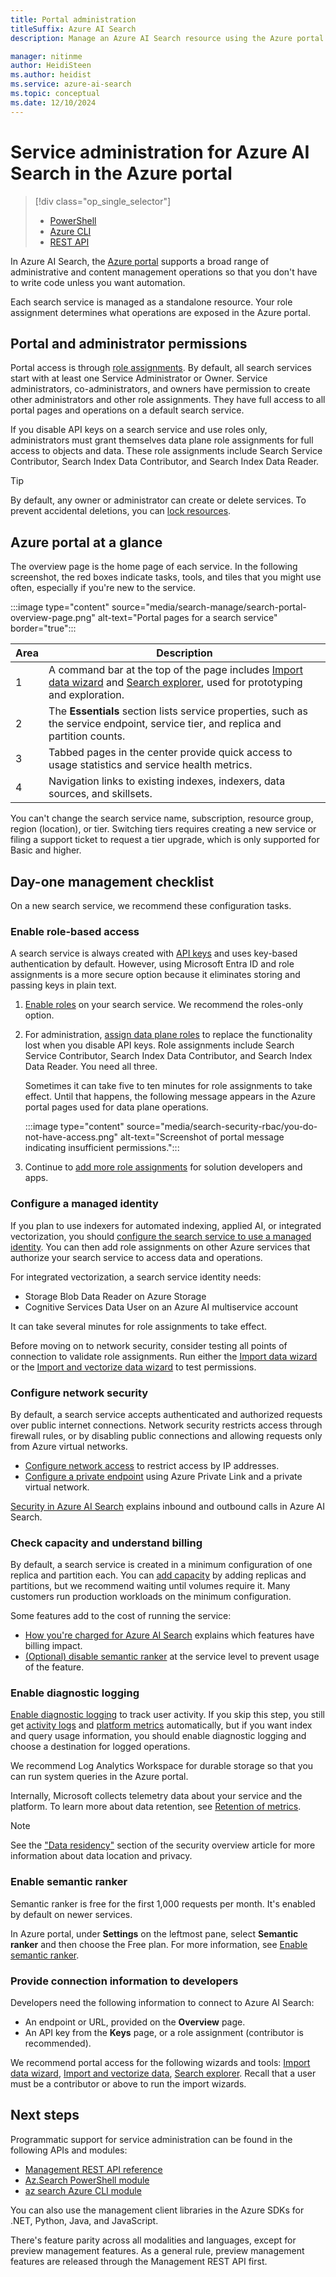 ```yaml
---
title: Portal administration
titleSuffix: Azure AI Search
description: Manage an Azure AI Search resource using the Azure portal.

manager: nitinme
author: HeidiSteen
ms.author: heidist
ms.service: azure-ai-search
ms.topic: conceptual
ms.date: 12/10/2024
---
```


# Service administration for Azure AI Search in the Azure portal

> [!div class="op_single_selector"]
>
> + [PowerShell](search-manage-powershell.md)
> + [Azure CLI](search-manage-azure-cli.md)
> + [REST API](search-manage-rest.md)

In Azure AI Search, the [Azure portal](https://portal.azure.com) supports a broad range of administrative and content management operations so that you don't have to write code unless you want automation. 

Each search service is managed as a standalone resource. Your role assignment determines what operations are exposed in the Azure portal.

## Portal and administrator permissions

Portal access is through [role assignments](search-security-rbac.md). By default, all search services start with at least one Service Administrator or Owner. Service administrators, co-administrators, and owners have permission to create other administrators and other role assignments. They have full access to all portal pages and operations on a default search service.

If you disable API keys on a search service and use roles only, administrators must grant themselves data plane role assignments for full access to objects and data. These role assignments include Search Service Contributor, Search Index Data Contributor, and Search Index Data Reader.

> [!TIP]
> By default, any owner or administrator can create or delete services. To prevent accidental deletions, you can [lock resources](/azure/azure-resource-manager/management/lock-resources).

## Azure portal at a glance

The overview page is the home page of each service. In the following screenshot, the red boxes indicate tasks, tools, and tiles that you might use often, especially if you're new to the service.

:::image type="content" source="media/search-manage/search-portal-overview-page.png" alt-text="Portal pages for a search service" border="true":::

| Area | Description |
|------|-------------|
| 1 | A command bar at the top of the page includes [Import data wizard](search-get-started-portal.md) and [Search explorer](search-explorer.md), used for prototyping and exploration. |
| 2 | The **Essentials** section lists service properties, such as the service endpoint, service tier, and replica and partition counts. |
| 3 | Tabbed pages in the center provide quick access to usage statistics and service health metrics. |
| 4 | Navigation links to existing indexes, indexers, data sources, and skillsets. |

You can't change the search service name, subscription, resource group, region (location), or tier. Switching tiers requires creating a new service or filing a support ticket to request a tier upgrade, which is only supported for Basic and higher.

## Day-one management checklist

On a new search service, we recommend these configuration tasks.

### Enable role-based access

A search service is always created with [API keys](search-security-api-keys.md) and uses key-based authentication by default. However, using Microsoft Entra ID and role assignments is a more secure option because it eliminates storing and passing keys in plain text.

1. [Enable roles](search-security-enable-roles.md) on your search service. We recommend the roles-only option.

1. For administration, [assign data plane roles](search-security-rbac.md) to replace the functionality lost when you disable API keys. Role assignments include Search Service Contributor, Search Index Data Contributor, and Search Index Data Reader. You need all three.

   Sometimes it can take five to ten minutes for role assignments to take effect. Until that happens, the following message appears in the Azure portal pages used for data plane operations.

   :::image type="content" source="media/search-security-rbac/you-do-not-have-access.png" alt-text="Screenshot of portal message indicating insufficient permissions.":::

1. Continue to [add more role assignments](search-security-rbac.md) for solution developers and apps.

### Configure a managed identity

If you plan to use indexers for automated indexing, applied AI, or integrated vectorization, you should [configure the search service to use a managed identity](search-howto-managed-identities-data-sources.md). You can then add role assignments on other Azure services that authorize your search service to access data and operations.

For integrated vectorization, a search service identity needs:

+ Storage Blob Data Reader on Azure Storage
+ Cognitive Services Data User on an Azure AI multiservice account

It can take several minutes for role assignments to take effect.

Before moving on to network security, consider testing all points of connection to validate role assignments. Run either the [Import data wizard](search-get-started-portal.md) or the [Import and vectorize data wizard](search-get-started-portal-image-search.md) to test permissions. 

### Configure network security

By default, a search service accepts authenticated and authorized requests over public internet connections. Network security restricts access through firewall rules, or by disabling public connections and allowing requests only from Azure virtual networks.

+ [Configure network access](service-configure-firewall.md) to restrict access by IP addresses.
+ [Configure a private endpoint](service-create-private-endpoint.md) using Azure Private Link and a private virtual network.

[Security in Azure AI Search](search-security-overview.md) explains inbound and outbound calls in Azure AI Search.

### Check capacity and understand billing

By default, a search service is created in a minimum configuration of one replica and partition each. You can [add capacity](search-capacity-planning.md) by adding replicas and partitions, but we recommend waiting until volumes require it. Many customers run production workloads on the minimum configuration.

Some features add to the cost of running the service:

+ [How you're charged for Azure AI Search](search-sku-manage-costs.md#how-youre-charged-for-azure-ai-search) explains which features have billing impact.
+ [(Optional) disable semantic ranker](semantic-how-to-enable-disable.md) at the service level to prevent usage of the feature.

### Enable diagnostic logging

[Enable diagnostic logging](monitor-azure-cognitive-search.md) to track user activity. If you skip this step, you still get [activity logs](/azure/azure-monitor/essentials/activity-log)  and [platform metrics](/azure/azure-monitor/essentials/data-platform-metrics#types-of-metrics) automatically, but if you want index and query usage information, you should enable diagnostic logging and choose a destination for logged operations. 

We recommend Log Analytics Workspace for durable storage so that you can run system queries in the Azure portal.

Internally, Microsoft collects telemetry data about your service and the platform. To learn more about data retention, see [Retention of metrics](/azure/azure-monitor/essentials/data-platform-metrics#retention-of-metrics).

> [!NOTE]
> See the ["Data residency"](search-security-overview.md#data-residency) section of the security overview article for more information about data location and privacy.

### Enable semantic ranker

Semantic ranker is free for the first 1,000 requests per month. It's enabled by default on newer services.

In Azure portal, under **Settings** on the leftmost pane, select **Semantic ranker** and then choose the Free plan. For more information, see [Enable semantic ranker](semantic-how-to-enable-disable.md).

### Provide connection information to developers

Developers need the following information to connect to Azure AI Search:

+ An endpoint or URL, provided on the **Overview** page.
+ An API key from the **Keys** page, or a role assignment (contributor is recommended).

We recommend portal access for the following wizards and tools: [Import data wizard](search-get-started-portal.md), [Import and vectorize data](search-get-started-portal-import-vectors.md), [Search explorer](search-explorer.md). Recall that a user must be a contributor or above to run the import wizards.

## Next steps

Programmatic support for service administration can be found in the following APIs and modules:

* [Management REST API reference](/rest/api/searchmanagement/)
* [Az.Search PowerShell module](search-manage-powershell.md)
* [az search Azure CLI module](search-manage-azure-cli.md)

You can also use the management client libraries in the Azure SDKs for .NET, Python, Java, and JavaScript. 

There's feature parity across all modalities and languages, except for preview management features. As a general rule, preview management features are released through the Management REST API first. 